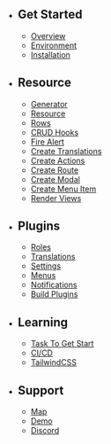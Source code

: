 - ## Get Started
    - [Overview](/{{route}}/{{version}}/overview)
    - [Environment](/{{route}}/{{version}}/env)
    - [Installation](/{{route}}/{{version}}/installation)
- ## Resource
    - [Generator](/{{route}}/{{version}}/generator)
    - [Resource](/{{route}}/{{version}}/resource)
    - [Rows](/{{route}}/{{version}}/rows)
    - [CRUD Hooks](/{{route}}/{{version}}/crud)
    - [Fire Alert](/{{route}}/{{version}}/alert)
    - [Create Translations](/{{route}}/{{version}}/lang)
    - [Create Actions](/{{route}}/{{version}}/actions)
    - [Create Route](/{{route}}/{{version}}/routes)
    - [Create Modal](/{{route}}/{{version}}/modal)
    - [Create Menu Item](/{{route}}/{{version}}/menus)
    - [Render Views](/{{route}}/{{version}}/render)
- ## Plugins
    - [Roles](/{{route}}/{{version}}/roles-plugin)
    - [Translations](/{{route}}/{{version}}/translations-plugin)
    - [Settings](/{{route}}/{{version}}/settings-plugin)
    - [Menus](/{{route}}/{{version}}/menus-plugin)
    - [Notifications](/{{route}}/{{version}}/notifications-plugin)
    - [Build Plugins](/{{route}}/{{version}}/build-plugins)
- ## Learning
    - [Task To Get Start](/{{route}}/{{version}}/task)
    - [CI/CD](/{{route}}/{{version}}/ci)
    - [TailwindCSS](/{{route}}/{{version}}/tailwind)

- ## Support
    - [Map](/{{route}}/{{version}}/map)
    - [Demo](https://vilt.3x1.io/login)
    - [Discord](https://discord.gg/mTWWNgtr)
